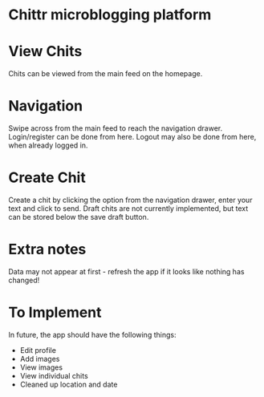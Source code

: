 # Chittr microblogging platform

# View Chits
Chits can be viewed from the main feed on the homepage.

# Navigation
Swipe across from the main feed to reach the navigation drawer. Login/register can be done from here. Logout may also be done from here, when already logged in.

# Create Chit
Create a chit by clicking the option from the navigation drawer, enter your text and click to send. Draft chits are not currently implemented, but text can be stored below the save draft button.

# Extra notes
Data may not appear at first - refresh the app if it looks like nothing has changed!

# To Implement
In future, the app should have the following things:
- Edit profile
- Add images
- View images
- View individual chits
- Cleaned up location and date
